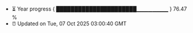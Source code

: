 - ⏳ Year progress { ██████████████████████▁▁▁▁▁▁▁▁ } 76.47 %
- ⏰ Updated on Tue, 07 Oct 2025 03:00:40 GMT

